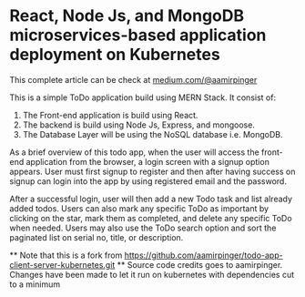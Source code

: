 # React, Node Js, and MongoDB microservices-based application deployment on Kubernetes

This complete article can be check at [medium.com/@aamirpinger](https://medium.com/@aamirpinger/react-express-node-js-and-mongodb-mern-stack-microservices-based-application-deployment-on-ec4607cec74d)

This is a simple ToDo application build using MERN Stack. It consist of:

1. The Front-end application is build using React.
2. The backend is build using Node Js, Express, and mongoose.
3. The Database Layer will be using the NoSQL database i.e. MongoDB.

As a brief overview of this todo app, when the user will access the front-end application from the browser, a login screen with a signup option appears. User must first signup to register and then after having success on signup can login into the app by using registered email and the password.

After a successful login, user will then add a new Todo task and list already added todos. Users can also mark any specific ToDo as important by clicking on the star, mark them as completed, and delete any specific ToDo when needed. Users may also use the ToDo search option and sort the paginated list on serial no, title, or description.

** Note that this is a fork from https://github.com/aamirpinger/todo-app-client-server-kubernetes.git **
Source code credits goes to aamirpinger. Changes have been made to let it run on kubernetes with dependencies cut to a minimum
